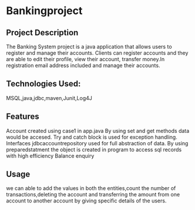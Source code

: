 # Bankingproject

## Project Description

The Banking System project is a java application that allows users to register and manage their accounts. Clients can register accounts and they are able to edit their profile, view their account, transfer money.In registration email address included and manage their accounts.


## Technologies Used:

MSQL,java,jdbc,maven,Junit,Log4J


## Features
Account created using case1 in app.java
By using set and get methods data would be accesed.
Try and catch block is used for exception handling.
Interfaces jdbcaccountrepository used for full abstraction of data.
By using preparedstatment the object is created in program to access sql records with high efficiency
Balance enquiry
 


## Usage

we can able to add the values in both the entities,count the number of transactions,deleting the account and transferring the amount from one account to another account by giving specific details of the users.







